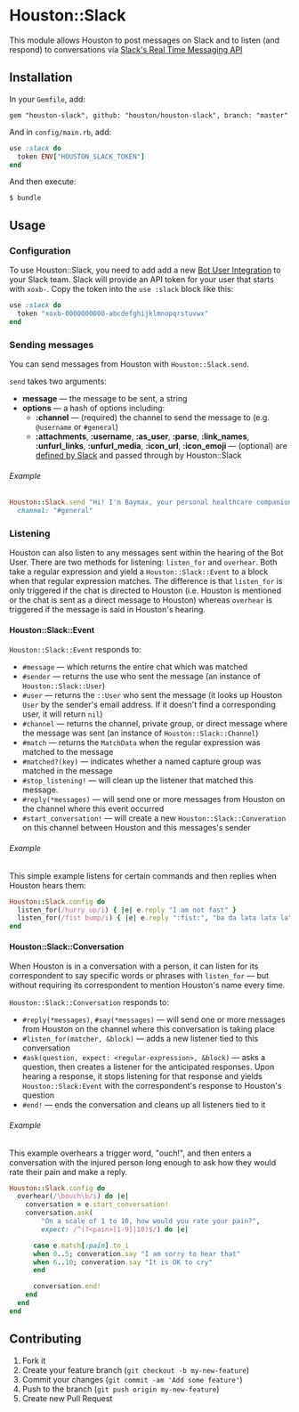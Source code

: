 # Houston::Slack

This module allows Houston to post messages on Slack and to listen (and respond) to conversations via [Slack's Real Time Messaging API](https://api.slack.com/rtm)


## Installation

In your `Gemfile`, add:

    gem "houston-slack", github: "houston/houston-slack", branch: "master"

And in `config/main.rb`, add:

```ruby
use :slack do
  token ENV["HOUSTON_SLACK_TOKEN"]
end
```

And then execute:

    $ bundle


## Usage

### Configuration

To use Houston::Slack, you need to add add a new [Bot User Integration](https://api.slack.com/bot-users) to your Slack team. Slack will provide an API token for your user that starts with `xoxb-`. Copy the token into the `use :slack` block like this:

```ruby
use :slack do
  token "xoxb-0000000000-abcdefghijklmnopqrstuvwx"
end
```


### Sending messages

You can send messages from Houston with `Houston::Slack.send`.

`send` takes two arguments:

 - **message** — the message to be sent, a string
 - **options** — a hash of options including:
   - **:channel** — (required) the channel to send the message to (e.g. `@username` or `#general`)
   - **:attachments**, **:username**, **:as_user**, **:parse**, **:link_names**, **:unfurl_links**, **:unfurl_media**, **:icon_url**, **:icon_emoji** — (optional) are [defined by Slack](https://api.slack.com/methods/chat.postMessage) and passed through by Houston::Slack

###### Example

```ruby
Houston::Slack.send "Hi! I'm Baymax, your personal healthcare companion.",
  channel: "#general"
```


### Listening

Houston can also listen to any messages sent within the hearing of the Bot User. There are two methods for listening: `listen_for` and `overhear`. Both take a regular expression and yield a `Houston::Slack::Event` to a block when that regular expression matches. The difference is that `listen_for` is only triggered if the chat is directed to Houston (i.e. Houston is mentioned or the chat is sent as a direct message to Houston) whereas `overhear` is triggered if the message is said in Houston's hearing.

#### Houston::Slack::Event

`Houston::Slack::Event` responds to:

 - `#message` — which returns the entire chat which was matched
 - `#sender` — returns the use who sent the message (an instance of `Houston::Slack::User`)
 - `#user` — returns the `::User` who sent the message (it looks up Houston `User` by the sender's email address. If it doesn't find a corresponding user, it will return `nil`)
 - `#channel` — returns the channel, private group, or direct message where the message was sent (an instance of `Houston::Slack::Channel`)
 - `#match` — returns the `MatchData` when the regular expression was matched to the message
 - `#matched?(key)` — indicates whether a named capture group was matched in the message
 - `#stop_listening!` — will clean up the listener that matched this message.
 - `#reply(*messages)` — will send one or more messages from Houston on the channel where this event occurred
 - `#start_conversation!` — will create a new `Houston::Slack::Converation` on this channel between Houston and this messages's sender

###### Example

This simple example listens for certain commands and then replies when Houston hears them:

```ruby
Houston::Slack.config do
  listen_for(/hurry up/i) { |e| e.reply "I am not fast" }
  listen_for(/fist bump/i) { |e| e.reply ":fist:", "ba da lata lata la" }
end
```

#### Houston::Slack::Conversation

When Houston is in a conversation with a person, it can listen for its correspondent to say specific words or phrases with `listen_for` — but without requiring its correspondent to mention Houston's name every time.

`Houston::Slack::Conversation` responds to:

 - `#reply(*messages)`, `#say(*messages)` — will send one or more messages from Houston on the channel where this conversation is taking place
 - `#listen_for(matcher, &block)` — adds a new listener tied to this conversation
 - `#ask(question, expect: <regular-expression>, &block)` — asks a question, then creates a listener for the anticipated responses. Upon hearing a response, it stops listening for that response and yields `Houston::Slack:Event` with the correspondent's response to Houston's question
 - `#end!` — ends the conversation and cleans up all listeners tied to it

###### Example

This example overhears a trigger word, "ouch!", and then enters a conversation with the injured person long enough to ask how they would rate their pain and make a reply.

```ruby
Houston::Slack.config do
  overhear(/\bouch\b/i) do |e|
    conversation = e.start_conversation!
    conversation.ask(
        "On a scale of 1 to 10, how would you rate your pain?",
        expect: /^(?<pain>[1-9]|10)$/) do |e|

      case e.match[:pain].to_i
      when 0..5; converation.say "I am sorry to hear that"
      when 6..10; converation.say "It is OK to cry"
      end

      conversation.end!
    end
  end
end
```



## Contributing

1. Fork it
2. Create your feature branch (`git checkout -b my-new-feature`)
3. Commit your changes (`git commit -am 'Add some feature'`)
4. Push to the branch (`git push origin my-new-feature`)
5. Create new Pull Request
